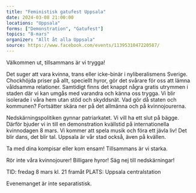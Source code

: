 ```yaml
---
title: "Feministisk gatufest Uppsala"
date: 2024-03-08 21:00:00
locations: "Uppsala"
forms: ["Demonstration", "Gatufest"]
topics: "8-mars"
organizer: "Allt åt alla Uppsala"
source: https://www.facebook.com/events/1139531047220587/
---
```

Välkommen ut, tillsammans är vi trygga! 

Det suger att vara kvinna, trans eller icke-binär i nyliberalismens Sverige. Chockhöjda priser på allt, speciellt hyror, gör det svårare för oss att lämna våldsamma relationer. Samtidigt finns det knappt några gratis utrymmen i staden där vi kan umgås med varandra och känna oss trygga. Vi blir isolerade i våra hem utan stöd och skyddsnät. Vad gör då staten och kommunen? Fortsätter skära ner på det allmänna och på kvinnojourerna. 

Nedskärningspolitiken gynnar patriarkatet. Vi vill ha ett slut på bägge. Därför bjuder vi in till en demonstration kvällstid på internationella kvinnodagen 8 mars. Vi kommer att spela musik och föra ett jävla liv! Det blir dans, det blir tal. Uppsala är vår stad också, även på kvällen. 

Ta med dina kompisar eller kom ensam! Tillsammans är vi starka. 

Rör inte våra kvinnojourer!
Billigare hyror!
Säg nej till nedskärningar! 

TID: fredag 8 mars kl. 21 framåt 
PLATS: Uppsala centralstation 

Evenemanget är inte separatistisk.
